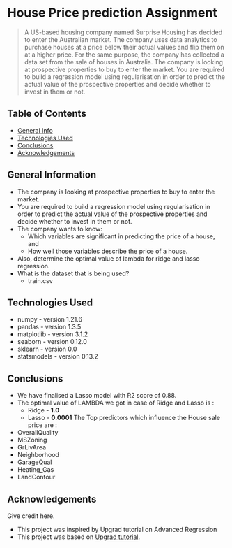 # House Price prediction Assignment
>A US-based housing company named Surprise Housing has decided to enter the Australian market. The company uses data analytics to purchase houses at a price below their actual values and flip them on at a higher price. For the same purpose, the company has collected a data set from the sale of houses in Australia.
The company is looking at prospective properties to buy to enter the market. You are required to build a regression model using regularisation in order to predict the actual value of the prospective properties and decide whether to invest in them or not.




## Table of Contents
* [General Info](#general-information)
* [Technologies Used](#technologies-used)
* [Conclusions](#conclusions)
* [Acknowledgements](#acknowledgements)

<!-- You can include any other section that is pertinent to your problem -->

## General Information
- The company is looking at prospective properties to buy to enter the market. 
- You are required to build a regression model using regularisation in order to predict the actual value of the prospective properties and decide whether to invest in them or not.
- The company wants to know:
    - Which variables are significant in predicting the price of a house, and
    - How well those variables describe the price of a house.
- Also, determine the optimal value of lambda for ridge and lasso regression.
- What is the dataset that is being used?
  * train.csv

<!-- You don't have to answer all the questions - just the ones relevant to your project. -->



<!-- You don't have to answer all the questions - just the ones relevant to your project. -->


## Technologies Used
- numpy - version 1.21.6
- pandas - version 1.3.5
- matplotlib - version 3.1.2
- seaborn - version 0.12.0
- sklearn - version 0.0
- statsmodels - version 0.13.2

<!-- As the libraries versions keep on changing, it is recommended to mention the version of library used in this project -->

## Conclusions
- We have finalised a Lasso model with R2 score of 0.88.
- The optimal value of LAMBDA we got in case of Ridge and Lasso is :
    - Ridge - **1.0**
    - Lasso - **0.0001**
The Top predictors which influence the House sale price are :
- OverallQuality
- MSZoning
- GrLivArea
- Neighborhood
- GarageQual
- Heating_Gas
- LandContour



## Acknowledgements
Give credit here.
- This project was inspired by Upgrad tutorial on Advanced Regression
- This project was based on [Upgrad tutorial](https://learn.upgrad.com/course/4431?courseId=26361).



<!-- Optional -->
<!-- ## License -->
<!-- This project is open source and available under the [... License](). -->

<!-- You don't have to include all sections - just the one's relevant to your project -->